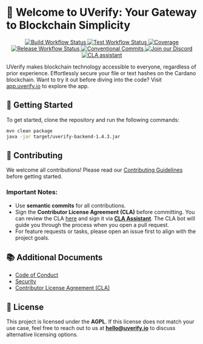 # 💎 Welcome to UVerify: Your Gateway to Blockchain Simplicity

<p align="center">
  <a href="https://github.com/UVerify-io/uverify-backend/actions/workflows/build.yaml">
    <img src="https://img.shields.io/github/actions/workflow/status/UVerify-io/uverify-backend/build.yaml" alt="Build Workflow Status" />
  </a>
  <a href="https://UVerify-io.github.io/coverage-report/index.html">
    <img src="https://img.shields.io/github/actions/workflow/status/UVerify-io/uverify-backend/tests.yaml?label=tests" alt="Test Workflow Status" />
  </a>
   <a href="https://UVerify-io.github.io/uverify-backend/coverage-report/index.html"><img alt="Coverage" src="https://uverify-io.github.io/uverify-backend/coverage-report/badges/jacoco.svg" /></a>
   <a href="https://github.com/UVerify-io/uverify-backend/actions/workflows/release.yaml">
    <img src="https://img.shields.io/github/actions/workflow/status/UVerify-io/uverify-backend/release.yaml?label=release" alt="Release Workflow Status">
  </a>
   <a href="https://conventionalcommits.org">
    <img src="https://img.shields.io/badge/Conventional%20Commits-1.0.0-%23FE5196?logo=conventionalcommits&logoColor=white" alt="Conventional Commits">
  </a>
   <a href="https://discord.gg/Dvqkynn6xc">
    <img src="https://img.shields.io/discord/1263737876743589938" alt="Join our Discord">
  </a>
  <a href="https://cla-assistant.io/UVerify-io/uverify-backend"><img src="https://cla-assistant.io/readme/badge/UVerify-io/uverify-backend" alt="CLA assistant" /></a>
</p>

UVerify makes blockchain technology accessible to everyone, regardless of prior experience. Effortlessly secure your file or text hashes on the Cardano blockchain. Want to try it out before diving into the code? Visit [app.uverify.io](app.uverify.io) to explore the app.

## 🚀 Getting Started

To get started, clone the repository and run the following commands:

```zsh
mvn clean package
java -jar target/uverify-backend-1.4.3.jar
```

## 💙 Contributing

We welcome all contributions! Please read our [Contributing Guidelines](CONTRIBUTING.md) before getting started.

### Important Notes:

- Use **semantic commits** for all contributions.
- Sign the **Contributor License Agreement (CLA)** before committing. You can review the CLA [here](./CLA.md) and sign it via **[CLA Assistant](https://cla-assistant.io/)**. The CLA bot will guide you through the process when you open a pull request.
- For feature requests or tasks, please open an issue first to align with the project goals.

## 📚 Additional Documents

- [Code of Conduct](CODE_OF_CONDUCT.md)
- [Security](SECURITY.md)
- [Contributor License Agreement (CLA)](./CLA.md)

## 📜 License

This project is licensed under the **AGPL**. If this license does not match your use case, feel free to reach out to us at **[hello@uverify.io](mailto:hello@uverify.io)** to discuss alternative licensing options.
